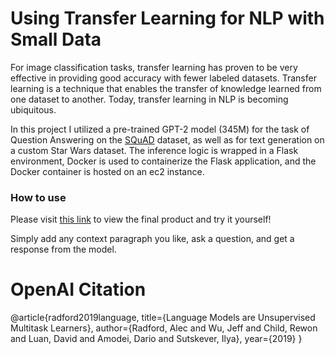 # Using Transfer Learning for NLP with Small Data

For image classification tasks, transfer learning has proven to be very effective in providing good accuracy with fewer labeled datasets. Transfer learning is a technique that enables the transfer of knowledge learned from one dataset to another. Today, transfer learning in NLP is becoming ubiquitous. 

In this project I utilized a pre-trained GPT-2 model (345M) for the task of Question Answering on the [SQuAD](https://rajpurkar.github.io/SQuAD-explorer/) dataset, as well as for text generation on a custom Star Wars dataset. The inference logic is wrapped in a Flask environment, Docker is used to containerize the Flask application, and the Docker container is hosted on an ec2 instance.

### How to use

Please visit [this link](http://ec2-18-216-18-180.us-east-2.compute.amazonaws.com/) to view the final product and try it yourself!

Simply add any context paragraph you like, ask a question, and get a response from the model.


# OpenAI Citation
@article{radford2019language,
  title={Language Models are Unsupervised Multitask Learners},
  author={Radford, Alec and Wu, Jeff and Child, Rewon and Luan, David and Amodei, Dario and Sutskever, Ilya},
  year={2019}
}
